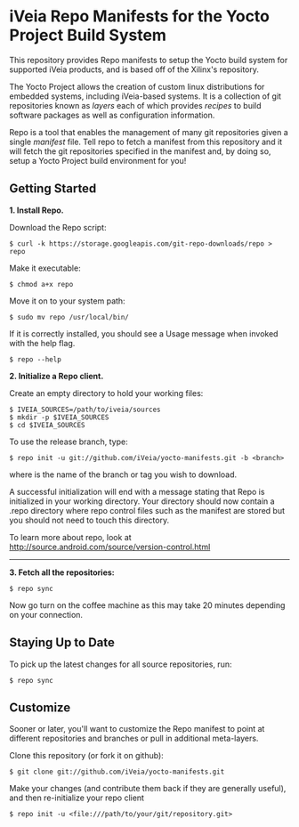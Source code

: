 iVeia Repo Manifests for the Yocto Project Build System
=============================================
This repository provides Repo manifests to setup the Yocto build system for
supported iVeia products, and is based off of the Xilinx's repository.

The Yocto Project allows the creation of custom linux distributions for
embedded systems, including iVeia-based systems.  It is a collection of git
repositories known as *layers* each of which provides *recipes* to build
software packages as well as configuration information.

Repo is a tool that enables the management of many git repositories given a
single *manifest* file.  Tell repo to fetch a manifest from this repository and
it will fetch the git repositories specified in the manifest and, by doing so,
setup a Yocto Project build environment for you!

Getting Started
---------------
**1.  Install Repo.**

Download the Repo script:

    $ curl -k https://storage.googleapis.com/git-repo-downloads/repo > repo

Make it executable:

    $ chmod a+x repo

Move it on to your system path:

    $ sudo mv repo /usr/local/bin/

If it is correctly installed, you should see a Usage message when invoked
with the help flag.

    $ repo --help

**2.  Initialize a Repo client.**

Create an empty directory to hold your working files:

    $ IVEIA_SOURCES=/path/to/iveia/sources
    $ mkdir -p $IVEIA_SOURCES
    $ cd $IVEIA_SOURCES

To use the release branch, type:

    $ repo init -u git://github.com/iVeia/yocto-manifests.git -b <branch>

where *<branch>* is the name of the branch or tag you wish to download.

A successful initialization will end with a message stating that Repo is
initialized in your working directory. Your directory should now contain a
.repo directory where repo control files such as the manifest are stored but
you should not need to touch this directory.

To learn more about repo, look at http://source.android.com/source/version-control.html
***

**3.  Fetch all the repositories:**

    $ repo sync

Now go turn on the coffee machine as this may take 20 minutes depending on your
connection.

Staying Up to Date
------------------
To pick up the latest changes for all source repositories, run:

    $ repo sync

Customize
---------
Sooner or later, you'll want to customize the Repo manifest to point at
different repositories and branches or pull in additional meta-layers.

Clone this repository (or fork it on github):

    $ git clone git://github.com/iVeia/yocto-manifests.git

Make your changes (and contribute them back if they are generally useful), and
then re-initialize your repo client

    $ repo init -u <file:///path/to/your/git/repository.git>
